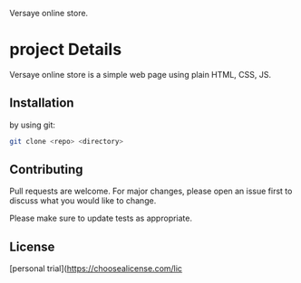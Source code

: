 Versaye online store.
# project Details

Versaye online store is a simple web page using plain HTML, CSS, JS.

## Installation

by using git:

```bash
git clone <repo> <directory>
```

## Contributing
Pull requests are welcome. For major changes, please open an issue first to discuss what you would like to change.

Please make sure to update tests as appropriate.

## License
[personal trial](https://choosealicense.com/lic
